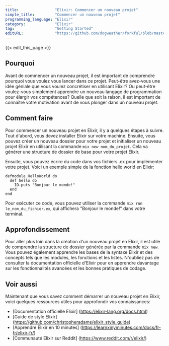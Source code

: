 ```yaml
---
title:                "Elixir: Commencer un nouveau projet"
simple_title:         "Commencer un nouveau projet"
programming_language: "Elixir"
category:             "Elixir"
tag:                  "Getting Started"
editURL:              "https://github.com/dogweather/forkful/blob/master/content/fr/elixir/starting-a-new-project.md"
---
```


{{< edit_this_page >}}

## Pourquoi

Avant de commencer un nouveau projet, il est important de comprendre pourquoi vous voulez vous lancer dans ce projet. Peut-être avez-vous une idée géniale que vous voulez concrétiser en utilisant Elixir? Ou peut-être voulez-vous simplement apprendre un nouveau langage de programmation pour élargir vos compétences? Quelle que soit la raison, il est important de connaître votre motivation avant de vous plonger dans un nouveau projet.

## Comment faire

Pour commencer un nouveau projet en Elixir, il y a quelques étapes à suivre. Tout d'abord, vous devez installer Elixir sur votre machine. Ensuite, vous pouvez créer un nouveau dossier pour votre projet et initialiser un nouveau projet Elixir en utilisant la commande ```mix new nom_du_projet```. Cela va générer une structure de dossier de base pour votre projet Elixir.

Ensuite, vous pouvez écrire du code dans vos fichiers .ex pour implémenter votre projet. Voici un exemple simple de la fonction hello world en Elixir:
```
defmodule HelloWorld do
  def hello do
    IO.puts "Bonjour le monde!"
  end
end
```

Pour exécuter ce code, vous pouvez utiliser la commande ```mix run le_nom_du_fichier.ex```, qui affichera "Bonjour le monde!" dans votre terminal.

## Approfondissement

Pour aller plus loin dans la création d'un nouveau projet en Elixir, il est utile de comprendre la structure de dossier générée par la commande ```mix new```. Vous pouvez également apprendre les bases de la syntaxe Elixir et des concepts tels que les modules, les fonctions et les listes. N'oubliez pas de consulter la documentation officielle d'Elixir pour en apprendre davantage sur les fonctionnalités avancées et les bonnes pratiques de codage.

## Voir aussi

Maintenant que vous savez comment démarrer un nouveau projet en Elixir, voici quelques ressources utiles pour approfondir vos connaissances:

- [Documentation officielle Elixir] (https://elixir-lang.org/docs.html)
- [Guide de style Elixir] (https://github.com/christopheradams/elixir_style_guide)
- [Apprendre Elixir en 10 minutes] (https://learnxinyminutes.com/docs/fr-fr/elixir-fr/)
- [Communauté Elixir sur Reddit] (https://www.reddit.com/r/elixir/)